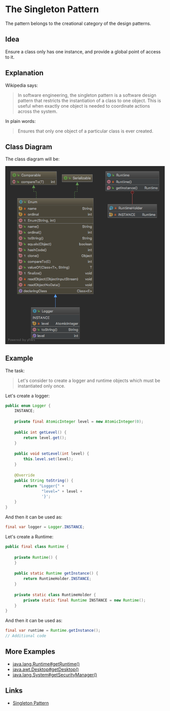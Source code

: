 # The Singleton Pattern

The pattern belongs to the creational category of the design patterns.

## Idea

Ensure a class only has one instance, and provide a global point of access to it.

## Explanation

Wikipedia says:

> In software engineering, the singleton pattern is a software design pattern that restricts the instantiation of a 
class to one object. This is useful when exactly one object is needed to coordinate actions across the system.

In plain words:

> Ensures that only one object of a particular class is ever created.

## Class Diagram

The class diagram will be:

![alt text](../etc/singleton.png "Singleton class diagram")

## Example

The task:

> Let's consider to create a logger and runtime objects which must be instantiated only once.

Let's create a logger:

```java
public enum Logger {
    INSTANCE;

    private final AtomicInteger level = new AtomicInteger(0);

    public int getLevel() {
        return level.get();
    }

    public void setLevel(int level) {
        this.level.set(level);
    }

    @Override
    public String toString() {
        return "Logger{" +
                "level=" + level +
                '}';
    }
}
```

And then it can be used as:

```java
final var logger = Logger.INSTANCE;
```
Let's create a Runtime:

```java
public final class Runtime {

    private Runtime() {
    }

    public static Runtime getInstance() {
        return RuntimeHolder.INSTANCE;
    }

    private static class RuntimeHolder {
        private static final Runtime INSTANCE = new Runtime();
    }
}
```

And then it can be used as:

```java
final var runtime = Runtime.getInstance();
// Additional code
```

## More Examples

* [java.lang.Runtime#getRuntime()](https://docs.oracle.com/en/java/javase/11/docs/api/java.base/java/lang/Runtime.html#getRuntime())
* [java.awt.Desktop#getDesktop()](https://docs.oracle.com/en/java/javase/11/docs/api/java.desktop/java/awt/Desktop.html#getDesktop())
* [java.lang.System#getSecurityManager()](https://docs.oracle.com/en/java/javase/11/docs/api/java.base/java/lang/System.html#getSecurityManager())

## Links

* [Singleton Pattern](https://en.wikipedia.org/wiki/Singleton_pattern)